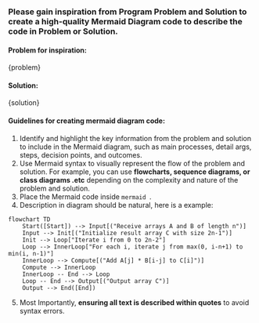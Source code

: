 ### Please gain inspiration from Program Problem and Solution to create a high-quality **Mermaid Diagram code** to describe the code in Problem or Solution. 

#### Problem for inspiration:
{problem}

#### Solution:
{solution}

#### Guidelines for creating mermaid diagram code:
1. Identify and highlight the key information from the problem and solution to include in the Mermaid diagram, such as main processes, detail args, steps, decision points, and outcomes.
2. Use Mermaid syntax to visually represent the flow of the problem and solution. For example, you can use **flowcharts, sequence diagrams, or class diagrams .etc** depending on the complexity and nature of the problem and solution.
3. Place the Mermaid code inside ```mermaid ```.
4. Description in diagram should be natural, here is a example:
```mermaid
flowchart TD
    Start([Start]) --> Input[("Receive arrays A and B of length n")]
    Input --> Init[("Initialize result array C with size 2n-1")]
    Init --> Loop["Iterate i from 0 to 2n-2"]
    Loop --> InnerLoop["For each i, iterate j from max(0, i-n+1) to min(i, n-1)"]
    InnerLoop --> Compute[("Add A[j] * B[i-j] to C[i]")]
    Compute --> InnerLoop
    InnerLoop -- End --> Loop
    Loop -- End --> Output[("Output array C")]
    Output --> End([End])
```
5. Most Importantly, **ensuring all text is described within quotes** to avoid syntax errors.
